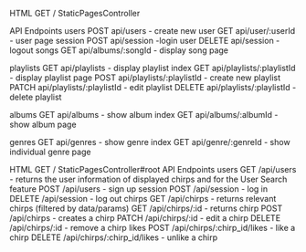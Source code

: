 HTML
GET / StaticPagesController

API Endpoints
  users
    POST api/users - create new user
    GET api/user/:userId  - user page
  session
    POST api/session  -login user
    DELETE api/session - logout
  songs
    GET api/albums/:songId - display song page

  playlists
    GET api/playlists - display playlist index
    GET api/playlists/:playlistId - display playlist page
    POST api/playlists/:playlistId - create new playlist
    PATCH api/playlists/:playlistId - edit playlist
    DELETE api/playlists/:playlistId - delete playlist

  albums
  GET api/albums - show album index
  GET api/albums/:albumId - show album page

  genres
    GET api/genres - show genre index
    GET api/genre/:genreId - show individual genre page




HTML
GET / StaticPagesController#root
API Endpoints
users
GET /api/users - returns the user information of displayed chirps and for the User Search feature
POST /api/users - sign up
session
POST /api/session - log in
DELETE /api/session - log out
chirps
GET /api/chirps - returns relevant chirps (filtered by data/params)
GET /api/chirps/:id - returns chirp
POST /api/chirps - creates a chirp
PATCH /api/chirps/:id - edit a chirp
DELETE /api/chirps/:id - remove a chirp
likes
POST /api/chirps/:chirp_id/likes - like a chirp
DELETE /api/chirps/:chirp_id/likes - unlike a chirp
